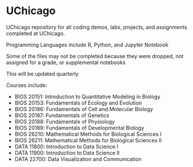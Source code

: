 # UChicago
UChicago repository for all coding demos, labs, projects, and assignments completed at UChicago.

Programming Languages include R, Python, and Jupyter Notebook

Some of the files may not be completed because they were dropped, not assigned for a grade, or supplemental notebooks

This will be updated quarterly

Courses include:
- BIOS 20151: Introduction to Quantitative Modeling in Biology
- BIOS 20153: Fundamentals of Ecology and Evolution
- BIOS 20186: Fundamentals of Cell and Molecular Biology
- BIOS 20187: Fundamentals of Genetics
- BIOS 20188: Fundamentals of Physiology
- BIOS 20189: Fundamentals of Developmental Biology
- BIOS 26210: Mathematical Methods for Biological Sciences I
- BIOS 26211: Mathematical Methods for Biological Sciences II
- DATA 11800: Introduction to Data Science I
- DATA 11900: Introduction to Data Science II
- DATA 22700: Data Visualization and Communication
